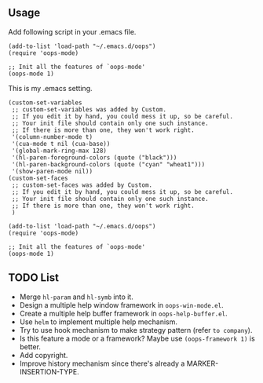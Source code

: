 ## Usage
Add following script in your .emacs file.
```
(add-to-list 'load-path "~/.emacs.d/oops")
(require 'oops-mode)

;; Init all the features of `oops-mode'
(oops-mode 1)
```

This is my .emacs setting.
```
(custom-set-variables
 ;; custom-set-variables was added by Custom.
 ;; If you edit it by hand, you could mess it up, so be careful.
 ;; Your init file should contain only one such instance.
 ;; If there is more than one, they won't work right.
 '(column-number-mode t)
 '(cua-mode t nil (cua-base))
 '(global-mark-ring-max 128)
 '(hl-paren-foreground-colors (quote ("black")))
 '(hl-paren-background-colors (quote ("cyan" "wheat1")))
 '(show-paren-mode nil))
(custom-set-faces
 ;; custom-set-faces was added by Custom.
 ;; If you edit it by hand, you could mess it up, so be careful.
 ;; Your init file should contain only one such instance.
 ;; If there is more than one, they won't work right.
 )

(add-to-list 'load-path "~/.emacs.d/oops")
(require 'oops-mode)

;; Init all the features of `oops-mode'
(oops-mode 1)
```

## TODO List
* Merge `hl-param` and `hl-symb` into it.
* Design a multiple help window framework in `oops-win-mode.el`.
* Create a multiple help buffer framework in `oops-help-buffer.el`.
* Use `helm` to implement multiple help mechanism.
* Try to use hook mechanism to make strategy pattern (refer `to company`).
* Is this feature a mode or a framework? Maybe use `(oops-framework 1)` is better.
* Add copyright.
* Improve history mechanism since there's already a MARKER-INSERTION-TYPE.
